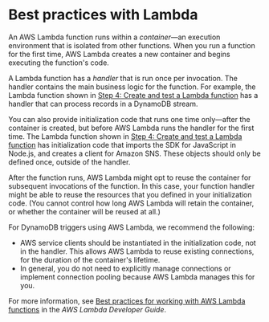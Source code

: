 # Best practices with Lambda<a name="Streams.Lambda.BestPracticesWithDynamoDB"></a>

An AWS Lambda function runs within a *container*—an execution environment that is isolated from other functions\. When you run a function for the first time, AWS Lambda creates a new container and begins executing the function's code\.

A Lambda function has a *handler* that is run once per invocation\. The handler contains the main business logic for the function\. For example, the Lambda function shown in [Step 4: Create and test a Lambda function](Streams.Lambda.Tutorial.md#Streams.Lambda.Tutorial.LambdaFunction) has a handler that can process records in a DynamoDB stream\. 

You can also provide initialization code that runs one time only—after the container is created, but before AWS Lambda runs the handler for the first time\. The Lambda function shown in [Step 4: Create and test a Lambda function](Streams.Lambda.Tutorial.md#Streams.Lambda.Tutorial.LambdaFunction) has initialization code that imports the SDK for JavaScript in Node\.js, and creates a client for Amazon SNS\. These objects should only be defined once, outside of the handler\.

After the function runs, AWS Lambda might opt to reuse the container for subsequent invocations of the function\. In this case, your function handler might be able to reuse the resources that you defined in your initialization code\. \(You cannot control how long AWS Lambda will retain the container, or whether the container will be reused at all\.\)

For DynamoDB triggers using AWS Lambda, we recommend the following:
+ AWS service clients should be instantiated in the initialization code, not in the handler\. This allows AWS Lambda to reuse existing connections, for the duration of the container's lifetime\.
+ In general, you do not need to explicitly manage connections or implement connection pooling because AWS Lambda manages this for you\.

For more information, see [Best practices for working with AWS Lambda functions](https://docs.aws.amazon.com/lambda/latest/dg/best-practices.html) in the *AWS Lambda Developer Guide*\.